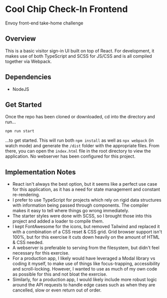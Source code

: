 # Cool Chip Check-In Frontend
Envoy front-end take-home challenge

## Overview
This is a basic visitor sign-in UI built on top of React. For development, it makes use of both TypeScript and SCSS for JS/CSS and is all compiled together via Webpack. 

## Dependencies
- NodeJS

## Get Started
Once the repo has been cloned or downloaded, cd into the directory and run...

`npm run start` 

...to get started. This will run both `npm install` as well as `npx webpack` (in watch mode) and generate the `/dist` folder with the appropriate files. From there, you can open the `index.html` file in the root directory to view the application. No webserver has been configured for this project.

## Implementation Notes
- React isn't always the best option, but it seems like a perfect use case for this application, as it has a need for state management and constant re-rendering.
- I prefer to use TypeScript for projects which rely on rigid data structures with information being passed through components. The compiler makes it easy to tell where things go wrong immediately.
- The starter styles were done with SCSS, so I brought those into this project and added a loader to compile them.
- I kept FontAwesome for the icons, but removed Tailwind and replaced it with a combination of a CSS reset & CSS grid. Grid browser support isn't 100%, but for this exercise it cuts down heavily on the amount of HTML & CSS needed.
- A webserver is preferable to serving from the filesystem, but didn't feel necessary for this exercise.
- For a production app, I likely would have leveraged a Modal library vs coding it myself, to make use of things like focus-trapping, accessibility and scroll-locking. However, I wanted to use as much of my own code as possible for this and not bloat the exercise.
- Similarly, for a production app, I would likely include more robust logic around the API requests to handle edge cases such as when they are cancelled, slow or even return out of order. 
